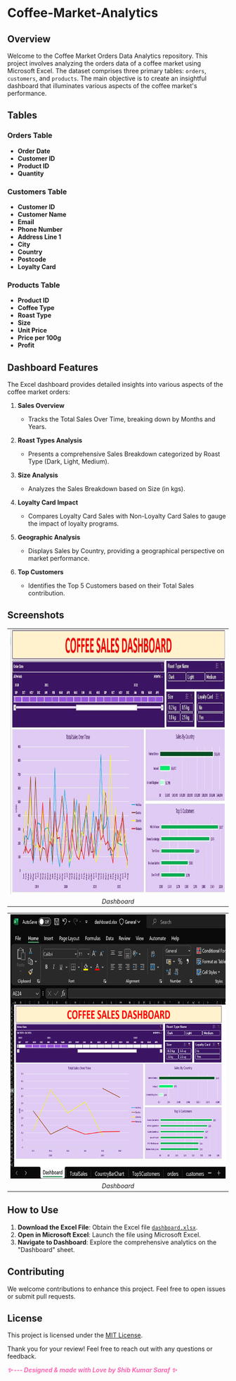 # Coffee-Market-Analytics

## Overview

Welcome to the Coffee Market Orders Data Analytics repository. This project involves analyzing the orders data of a coffee market using Microsoft Excel. The dataset comprises three primary tables: `orders`, `customers`, and `products`. The main objective is to create an insightful dashboard that illuminates various aspects of the coffee market's performance.

## Tables

### Orders Table

- **Order Date**
- **Customer ID**
- **Product ID**
- **Quantity**

### Customers Table

- **Customer ID**
- **Customer Name**
- **Email**
- **Phone Number**
- **Address Line 1**
- **City**
- **Country**
- **Postcode**
- **Loyalty Card**

### Products Table

- **Product ID**
- **Coffee Type**
- **Roast Type**
- **Size**
- **Unit Price**
- **Price per 100g**
- **Profit**

## Dashboard Features

The Excel dashboard provides detailed insights into various aspects of the coffee market orders:

1. **Sales Overview**
   - Tracks the Total Sales Over Time, breaking down by Months and Years.

2. **Roast Types Analysis**
   - Presents a comprehensive Sales Breakdown categorized by Roast Type (Dark, Light, Medium).

3. **Size Analysis**
   - Analyzes the Sales Breakdown based on Size (in kgs).

4. **Loyalty Card Impact**
   - Compares Loyalty Card Sales with Non-Loyalty Card Sales to gauge the impact of loyalty programs.

5. **Geographic Analysis**
   - Displays Sales by Country, providing a geographical perspective on market performance.

6. **Top Customers**
   - Identifies the Top 5 Customers based on their Total Sales contribution.

## Screenshots

<table align="center">
  <tr>
    <td><img src="screenshots/dashboard_1.jpg" alt="dashboard" width="800" height="600"/></td>
  </tr>
  <tr>
     <td style="text-align: center;"><em>Dashboard</em></td>
  </tr>
</table>

<table align="center">
  <tr>
    <td><img src="screenshots/dashboard_2.jpg" alt="dashboard" width="800" height="600"/></td>
  </tr>
  <tr>
     <td style="text-align: center;"><em>Dashboard</em></td>
  </tr>
</table>

## How to Use

1. **Download the Excel File**: Obtain the Excel file [`dashboard.xlsx`](dashboard.xlsx).
2. **Open in Microsoft Excel**: Launch the file using Microsoft Excel.
3. **Navigate to Dashboard**: Explore the comprehensive analytics on the "Dashboard" sheet.

## Contributing

We welcome contributions to enhance this project. Feel free to open issues or submit pull requests.

## License

This project is licensed under the [MIT License](LICENSE).

Thank you for your review! Feel free to reach out with any questions or feedback.

<em style="color: #ff66b2; font-weight: bold;">✨ --- Designed & made with Love by Shib Kumar Saraf ✨</em>
